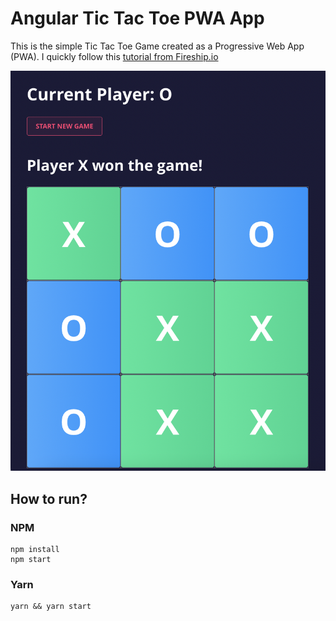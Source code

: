 # Angular Tic Tac Toe PWA App

This is the simple Tic Tac Toe Game created as a Progressive Web App (PWA).
I quickly follow this [tutorial from Fireship.io](https://www.youtube.com/watch?v=G0bBLvWXBvc)

![Thumbnail of this app](./thumbnail.png)

## How to run?

### NPM
```
npm install
npm start
```

### Yarn
```
yarn && yarn start
```